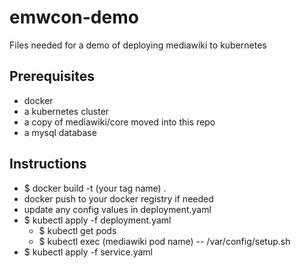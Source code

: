 # emwcon-demo
Files needed for a demo of deploying mediawiki to kubernetes

## Prerequisites
* docker
* a kubernetes cluster
* a copy of mediawiki/core moved into this repo
* a mysql database

## Instructions
* $ docker build -t (your tag name) .
* docker push to your docker registry if needed
* update any config values in deployment.yaml
* $ kubectl apply -f deployment.yaml
  * $ kubectl get pods
  * $ kubectl exec (mediawiki pod name) -- /var/config/setup.sh
* $ kubectl apply -f service.yaml
